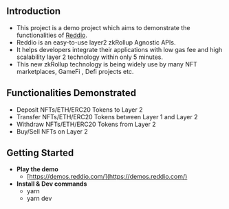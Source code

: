 ## Introduction

- This project is a demo project which aims to demonstrate the functionalities of [Reddio](https://www.reddio.com/).
- Reddio is an easy-to-use layer2 zkRollup Agnostic APIs.
- It helps developers integrate their applications with low gas fee and high scalability layer 2 technology within only 5 minutes.
- This new zkRollup technology  is being widely use by many NFT marketplaces, GameFi , Defi projects etc.

## Functionalities Demonstrated

- Deposit NFTs/ETH/ERC20 Tokens to Layer 2
- Transfer NFTs/ETH/ERC20 Tokens between Layer 1 and Layer 2
- Withdraw NFTs/ETH/ERC20 Tokens from Layer 2
- Buy/Sell NFTs on Layer 2

## Getting Started

- **Play the demo**
    - [https://demos.reddio.com/](https://demos.reddio.com/)
- **Install & Dev commands**
    - yarn
    - yarn dev
